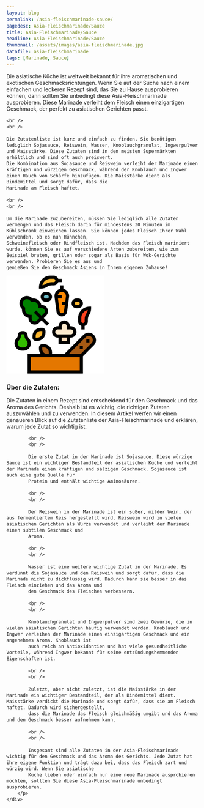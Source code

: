 ```yaml
---
layout: blog
permalink: /asia-fleischmarinade-sauce/
pagedesc: Asia-Fleischmarinade/Sauce
title: Asia-Fleischmarinade/Sauce
headline: Asia-Fleischmarinade/Sauce
thumbnail: /assets/images/asia-fleischmarinade.jpg
datafile: asia-fleischmarinade
tags: [Marinade, Sauce]
---
```

<!-- Einleitungstext -->
<p>
    Die asiatische Küche ist weltweit bekannt für ihre aromatischen und exotischen Geschmacksrichtungen. Wenn Sie auf der Suche nach einem einfachen und leckeren Rezept sind, das Sie zu Hause ausprobieren können, dann sollten Sie unbedingt
    diese Asia-Fleischmarinade ausprobieren. Diese Marinade verleiht dem Fleisch einen einzigartigen Geschmack, der perfekt zu asiatischen Gerichten passt.

    <br />
    <br />

    Die Zutatenliste ist kurz und einfach zu finden. Sie benötigen lediglich Sojasauce, Reiswein, Wasser, Knoblauchgranulat, Ingwerpulver und Maisstärke. Diese Zutaten sind in den meisten Supermärkten erhältlich und sind oft auch preiswert.
    Die Kombination aus Sojasauce und Reiswein verleiht der Marinade einen kräftigen und würzigen Geschmack, während der Knoblauch und Ingwer einen Hauch von Schärfe hinzufügen. Die Maisstärke dient als Bindemittel und sorgt dafür, dass die
    Marinade am Fleisch haftet.

    <br />
    <br />

    Um die Marinade zuzubereiten, müssen Sie lediglich alle Zutaten vermengen und das Fleisch darin für mindestens 30 Minuten im Kühlschrank einweichen lassen. Sie können jedes Fleisch Ihrer Wahl verwenden, ob es nun Hühnchen,
    Schweinefleisch oder Rindfleisch ist. Nachdem das Fleisch mariniert wurde, können Sie es auf verschiedene Arten zubereiten, wie zum Beispiel braten, grillen oder sogar als Basis für Wok-Gerichte verwenden. Probieren Sie es aus und
    genießen Sie den Geschmack Asiens in Ihrem eigenen Zuhause!
</p>

<!-- Zutaten> -->
<div class="row" style="margin-bottom: 20px;">
    <div class="col-12 col-lg-4">
        <img src="/assets/images/zutaten.png" alt="Zutaten" />
    </div>
    <div class="col-12 col-lg">
        <h3>Über die Zutaten:</h3>
        <p>
            Die Zutaten in einem Rezept sind entscheidend für den Geschmack und das Aroma des Gerichts. Deshalb ist es wichtig, die richtigen Zutaten auszuwählen und zu verwenden. In diesem Artikel werfen wir einen genaueren Blick auf die
            Zutatenliste der Asia-Fleischmarinade und erklären, warum jede Zutat so wichtig ist.

            <br />
            <br />

            Die erste Zutat in der Marinade ist Sojasauce. Diese würzige Sauce ist ein wichtiger Bestandteil der asiatischen Küche und verleiht der Marinade einen kräftigen und salzigen Geschmack. Sojasauce ist auch eine gute Quelle für
            Protein und enthält wichtige Aminosäuren.

            <br />
            <br />

            Der Reiswein in der Marinade ist ein süßer, milder Wein, der aus fermentiertem Reis hergestellt wird. Reiswein wird in vielen asiatischen Gerichten als Würze verwendet und verleiht der Marinade einen subtilen Geschmack und
            Aroma.

            <br />
            <br />

            Wasser ist eine weitere wichtige Zutat in der Marinade. Es verdünnt die Sojasauce und den Reiswein und sorgt dafür, dass die Marinade nicht zu dickflüssig wird. Dadurch kann sie besser in das Fleisch einziehen und das Aroma und
            den Geschmack des Fleisches verbessern.

            <br />
            <br />

            Knoblauchgranulat und Ingwerpulver sind zwei Gewürze, die in vielen asiatischen Gerichten häufig verwendet werden. Knoblauch und Ingwer verleihen der Marinade einen einzigartigen Geschmack und ein angenehmes Aroma. Knoblauch ist
            auch reich an Antioxidantien und hat viele gesundheitliche Vorteile, während Ingwer bekannt für seine entzündungshemmenden Eigenschaften ist.

            <br />
            <br />

            Zuletzt, aber nicht zuletzt, ist die Maisstärke in der Marinade ein wichtiger Bestandteil, der als Bindemittel dient. Maisstärke verdickt die Marinade und sorgt dafür, dass sie am Fleisch haftet. Dadurch wird sichergestellt,
            dass die Marinade das Fleisch gleichmäßig umgibt und das Aroma und den Geschmack besser aufnehmen kann.

            <br />
            <br />

            Insgesamt sind alle Zutaten in der Asia-Fleischmarinade wichtig für den Geschmack und das Aroma des Gerichts. Jede Zutat hat ihre eigene Funktion und trägt dazu bei, dass das Fleisch zart und würzig wird. Wenn Sie asiatische
            Küche lieben oder einfach nur eine neue Marinade ausprobieren möchten, sollten Sie diese Asia-Fleischmarinade unbedingt ausprobieren.
        </p>
    </div>
</div>
